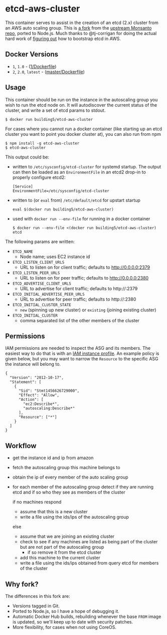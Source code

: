 # etcd-aws-cluster

This container serves to assist in the creation of an etcd (2.x) cluster from an
AWS auto scaling group. This is [a fork](#why-fork) from the
[upstream Monsanto repo][], ported to Node.js. Much thanks to @tj-corrigan for
doing the actual hard work of [figuring out][] how to bootstrap etcd in AWS.

## Docker Versions

 - `1`, `1.0` - ([1/Dockerfile](https://github.com/building5/etcd-aws-cluster/blob/1/Dockerfile))
 - `2`, `2.0`, `latest` - ([master/Dockerfile](https://github.com/building5/etcd-aws-cluster/blob/master/Dockerfile))

## Usage

This container should be run on the instance in the autoscaling group you wish
to run the etcd node on. It will autodiscover the current status of the cluster,
and write a set of etcd params to stdout.

```
$ docker run building5/etcd-aws-cluster
```

For cases where you cannot run a docker container (like starting up an etcd
cluster you want to point you docker cluster at), you can also run from npm

```
$ npm install -g etcd-aws-cluster
$ etcd-aws-cluster
```

This output could be:

 * written to `/etc/sysconfig/etcd-cluster` for systemd startup. The output can
   then be loaded as an `EnvironmentFile` in an etcd2 drop-in to properly
   configure etcd2:

   ```
   [Service]
   EnvironmentFile=/etc/sysconfig/etcd-cluster
   ```
 * written to (or `eval` from) `/etc/default/etcd` for upstart startup
   ```
   eval $(docker run building5/etcd-aws-cluster)
   ```
 * used with `docker run --env-file` for running in a docker container
   ```
   $ docker run --env-file <(docker run building5/etcd-aws-cluster) etcd
   ```

The following params are written:

 * `ETCD_NAME`
   * Node name; uses EC2 instance id
 * `ETCD_LISTEN_CLIENT_URLS`
   * URL to listen on for client traffic; defaults to http://0.0.0.0:2379
 * `ETCD_LISTEN_PEER_URLS`
   * URL to listen on for peer traffic; defaults to http://0.0.0.0:2380
 * `ETCD_ADVERTISE_CLIENT_URLS`
   * URL to advertise for client traffic; defaults to http://<private-ip>:2379
 * `ETCD_INITIAL_ADVERTISE_PEER_URLS`
   * URL to advertise for peer traffic; defaults to http://<private-ip>:2380
 * `ETCD_INITIAL_CLUSTER_STATE`
   * `new` (spinning up new cluster) or `existing` (joining existing cluster)
 * `ETCD_INITIAL_CLUSTER`
   * comma separated list of the other members of the cluster

## Permissions

IAM permissions are needed to inspect the ASG and its members. The easiest way to do that
is with an [IAM instance profile][]. An example policy is given below, but you may want to
narrow the `Resource` to the specific ASG the instance will belong to.

```
{
  "Version": "2012-10-17",
  "Statement": [
    {
      "Sid": "Stmt1456626729000",
      "Effect": "Allow",
      "Action": [
        "ec2:Describe*",
        "autoscaling:Describe*"
      ],
      "Resource": ["*"]
    }
  ]
}
```

## Workflow

- get the instance id and ip from amazon
- fetch the autoscaling group this machine belongs to
- obtain the ip of every member of the auto scaling group
- for each member of the autoscaling group detect if they are running etcd and
  if so who they see as members of the cluster

  if no machines respond

    - assume that this is a new cluster
    - write a file using the ids/ips of the autoscaling group

  else

    - assume that we are joining an existing cluster
    - check to see if any machines are listed as being part of the cluster but
      are not part of the autoscaling group
      -  if so remove it from the etcd cluster
    - add this machine to the current cluster
    - write a file using the ids/ips obtained from query etcd for members of the
      cluster

## Why fork?

The differences in this fork are:

 - Versions tagged in Git.
 - Ported to Node.js, so I have a hope of debugging it.
 - Automatic Docker Hub builds, rebuilding whenever the base `FROM` image is
   updated, so we'll keep up to date with security patches.
 - More flexibility, for cases when not using CoreOS.

 [upstream Monsanto repo]: https://github.com/MonsantoCo/etcd-aws-cluster
 [figuring out]: http://engineering.monsanto.com/2015/06/12/etcd-clustering/
 [IAM instance profile]: http://docs.aws.amazon.com/IAM/latest/UserGuide/id_roles_use_switch-role-ec2_instance-profiles.html
